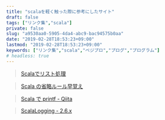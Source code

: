 ```yaml
---
title: "scalaを軽く触った際に参考にしたサイト"
draft: false
tags: ["リンク集","scala"]
private: false
slug: "a9530aa0-5905-4da4-abc9-bac94575b0aa"
date: "2019-02-28T18:53:23+09:00"
lastmod: "2019-02-28T18:53:23+09:00"
keywords: ["リンク集","scala","ベジプロ","プログ","プログラム"]
# headless: true
---
```


> [Scalaでリスト処理](http://bach.istc.kobe-u.ac.jp/lect/ProLang/org/scala-list.html)

> [Scala の省略ルール早覚え](https://gist.github.com/gakuzzzz/10104162)

> [Scala で printf - Qiita](https://qiita.com/_meki/items/3f6524900d3c51aeafb9)

> [ScalaLogging - 2.6.x](https://www.playframework.com/documentation/2.6.x/ScalaLogging)
